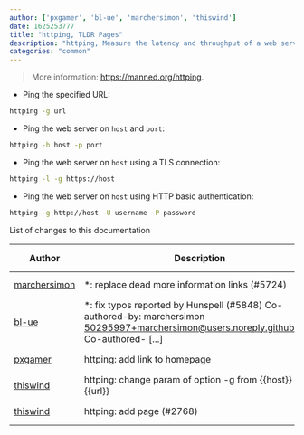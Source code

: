 ```yaml
---
author: ['pxgamer', 'bl-ue', 'marchersimon', 'thiswind']
date: 1625253777
title: "httping, TLDR Pages"
description: "httping, Measure the latency and throughput of a web server."
categories: "common"
---
```

> More information: <https://manned.org/httping>.

- Ping the specified URL:

```bash
httping -g url
```

- Ping the web server on `host` and `port`:

```bash
httping -h host -p port
```

- Ping the web server on `host` using a TLS connection:

```bash
httping -l -g https://host
```

- Ping the web server on `host` using HTTP basic authentication:

```bash
httping -g http://host -U username -P password
```
List of changes to this documentation


Author | Description | ISO 8601 Date | GitHub link
------|-----|-----|-----
[marchersimon](mailto:50295997+marchersimon@users.noreply.github.com) | *: replace dead more information links (#5724) | 2021-07-02T21:22:57 | [6534b52a2ec9](https://github.com/tldr-pages/tldr/commit/6534b52a2ec92c1e691e21901799048c40b069db)
[bl-ue](mailto:54780737+bl-ue@users.noreply.github.com) | *: fix typos reported by Hunspell (#5848) Co-authored-by: marchersimon <50295997+marchersimon@users.noreply.github.com> Co-authored- [...] | 2021-05-20T22:13:41 | [8ebd171d6f00](https://github.com/tldr-pages/tldr/commit/8ebd171d6f001698709fefc02b1fd5cc9f3a99c4)
[pxgamer](mailto:owzie123@gmail.com) | httping: add link to homepage | 2019-06-07T23:58:59 | [d2fbdb455a08](https://github.com/tldr-pages/tldr/commit/d2fbdb455a082d6774006b00589fe7795b6ed0a0)
[thiswind](mailto:thiswind@gmail.com) | httping: change param of option -g from {{host}} to {{url}} | 2019-02-11T18:11:44 | [6c0eb4249631](https://github.com/tldr-pages/tldr/commit/6c0eb424963181e6ec027526802aa4d7f2dc9b89)
[thiswind](mailto:23764+thiswind@users.noreply.github.com) | httping: add page (#2768) | 2019-02-10T21:06:43 | [6b18a163214a](https://github.com/tldr-pages/tldr/commit/6b18a163214a8dd47736e7027cb10e03e3b32e51)

